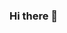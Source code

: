 ### Hi there 👋

<!--
**MateoCata98/MateoCata98** is a ✨ _special_ ✨ repository because its `README.md` (this file) appears on your GitHub profile.
![MATEO CATALANO](https://user-images.githubusercontent.com/100876278/233172160-0a96c0e2-18ad-414a-b8c6-6a2a142f6475.png)
Here are some ideas to get you started:

- 🔭 I’m currently working on ...
- 🌱 I’m currently learning ...
- 👯 I’m looking to collaborate on ...
- 🤔 I’m looking for help with ...
- 💬 Ask me about ...
- 📫 How to reach me: ...
- 😄 Pronouns: ...
- ⚡ Fun fact: ...
-->
